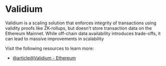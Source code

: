 # Validium

Validium is a scaling solution that enforces integrity of transactions using validity proofs like ZK-rollups, but doesn’t store transaction data on the Ethereum Mainnet. While off-chain data availability introduces trade-offs, it can lead to massive improvements in scalability

Visit the following resources to learn more:

- [@article@Validium - Ethereum](https://ethereum.org/en/developers/docs/scaling/validium/)